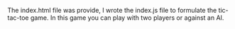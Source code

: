 The index.html file was provide, I wrote the index.js file to formulate the tic-tac-toe game.
In this game you can play with two players or against an AI. 
